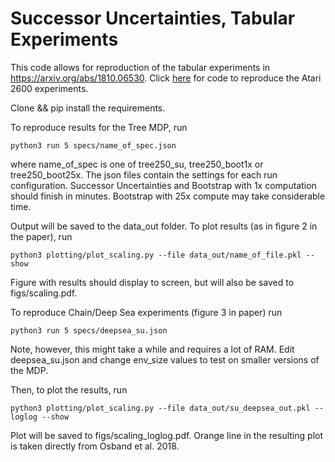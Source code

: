 # Successor Uncertainties, Tabular Experiments

This code allows for reproduction of the tabular experiments in https://arxiv.org/abs/1810.06530. Click [here](https://djanz.org/successor_uncertainties/atari_code) for code to reproduce the Atari 2600 experiments.

Clone && pip install the requirements. 

To reproduce results for the Tree MDP, run 
```
python3 run 5 specs/name_of_spec.json
```
where name_of_spec is one of tree250_su, tree250_boot1x or tree250_boot25x. The json files contain the settings for each run configuration. Successor Uncertainties and Bootstrap with 1x computation should finish in minutes. Bootstrap with 25x compute may take considerable time.

Output will be saved to the data_out folder. To plot results (as in figure 2 in the paper), run
```
python3 plotting/plot_scaling.py --file data_out/name_of_file.pkl --show
```
Figure with results should display to screen, but will also be saved to figs/scaling.pdf.

To reproduce Chain/Deep Sea experiments (figure 3 in paper) run
```
python3 run 5 specs/deepsea_su.json
```
Note, however, this might take a while and requires a lot of RAM. Edit deepsea_su.json and change env_size values to test on smaller versions of the MDP.

Then, to plot the results, run
```
python3 plotting/plot_scaling.py --file data_out/su_deepsea_out.pkl --loglog --show
```
Plot will be saved to figs/scaling_loglog.pdf. Orange line in the resulting plot is taken directly from Osband et al. 2018.
